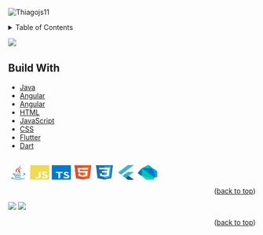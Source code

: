 <div id="top"></div>


<p align="left"> <img src="https://komarev.com/ghpvc/?username=Thiagojs11&color=brightgreen" alt="Thiagojs11" /> </p>

<!-- TABLE OF CONTENTS -->
<details>
  <summary>Table of Contents</summary>
  <ol>
    <li>
      <a href="#contact-or-support">Contact or Support</a>     
    </li>
    <li>
      <a href="#build-with">Build With</a>      
    </li>
  </ol>
</details>

<div align="left">
 <p align="left"><img width="50%" src="https://github-readme-stats.vercel.app/api?username=Thiagojs11&show_icons=true&theme=monokai&count_private=true" 
</div>
  
<!-- BUILD WITH -->
## Build With

* [Java](https://dev.java/learn/)
* [Angular](https://angular.io/)
* [Angular](https://angular.io/)
* [HTML](https://www.w3schools.com/html/)
* [JavaScript](https://www.javascript.com/learn/strings)
* [CSS](https://www.w3schools.com/css/)
* [Flutter](https://flutter.dev/development)
* [Dart](https://dart.dev/)
   
<div align="left">
  <br>
  <img align="center" alt="Thiago-Java" height="30" width="40" src="https://raw.githubusercontent.com/devicons/devicon/master/icons/java/java-original.svg">
  <img align="center" alt="Thiago-Js" height="30" width="40" src="https://raw.githubusercontent.com/devicons/devicon/master/icons/javascript/javascript-plain.svg">
  <img align="center" alt="Thiago-Ts" height="30" width="40" src="https://raw.githubusercontent.com/devicons/devicon/master/icons/typescript/typescript-plain.svg" >
  <img align="center" alt="Thiago-HTML" height="30" width="40" src="https://raw.githubusercontent.com/devicons/devicon/master/icons/html5/html5-original.svg">
  <img align="center" alt="Thiago-CSS" height="30" width="40" src="https://raw.githubusercontent.com/devicons/devicon/master/icons/css3/css3-original.svg">
  <img align="center" alt="Thiago-Flutter" height="30" width="40" src="https://raw.githubusercontent.com/devicons/devicon/master/icons/flutter/flutter-original.svg">
  <img align="center" alt="Thiago-Dart" height="30" width="40" src="https://raw.githubusercontent.com/devicons/devicon/master/icons/dart/dart-original.svg">
</div>

<p align="right">(<a href="#top">back to top</a>)</p>


<div align="left"> 
  <a href = "mailto:tiagojs11@gmail.com"><img src="https://img.shields.io/badge/-Gmail-%23333?style=for-the-badge&logo=gmail&logoColor=white" target="_blank"></a>
  <a href="https://www.linkedin.com/in/thiago-soares-735320142" target="_blank"><img src="https://img.shields.io/badge/-LinkedIn-%230077B5?style=for-the-badge&logo=linkedin&logoColor=white" target="_blank"></a> 
 
  
 <p align="right">(<a href="#top">back to top</a>)</p>
</div>
